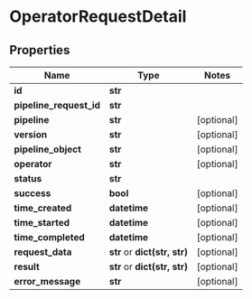 # OperatorRequestDetail

## Properties
Name | Type | Notes
------------ | ------------- | -------------
**id** | **str** | 
**pipeline_request_id** | **str** | 
**pipeline** | **str** | [optional] 
**version** | **str** | [optional] 
**pipeline_object** | **str** | [optional] 
**operator** | **str** | [optional] 
**status** | **str** | 
**success** | **bool** | [optional] 
**time_created** | **datetime** | [optional] 
**time_started** | **datetime** | [optional] 
**time_completed** | **datetime** | [optional] 
**request_data** | **str** or **dict(str, str)** | [optional] 
**result** | **str** or **dict(str, str)** | [optional] 
**error_message** | **str** | [optional] 


